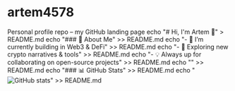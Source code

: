 # artem4578
Personal profile repo – my GitHub landing page
echo "# Hi, I'm Artem 👋" > README.md
echo "### 🚀 About Me" >> README.md
echo "- 🔭 I’m currently building in Web3 & DeFi" >> README.md
echo "- 🌱 Exploring new crypto narratives & tools" >> README.md
echo "- 💡 Always up for collaborating on open-source projects" >> README.md
echo "" >> README.md
echo "### 📊 GitHub Stats" >> README.md
echo "![GitHub stats](https://github-readme-stats.vercel.app/api?username=YOUR_USERNAME&show_icons=true&theme=radical)" >> README.md
